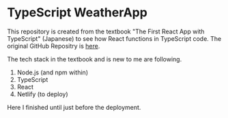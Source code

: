 # TypeScript WeatherApp

This repository is created from the textbook "The First React App with
TypeScript" (Japanese) to see how React functions in TypeScript code.
The original GitHub Repositry is [here](https://github.com/mod728/react-typescript-book-weather-app).

The tech stack in the textbook and is new to me are following. 

1. Node.js (and npm within)
2. TypeScript
3. React
4. Netlify (to deploy)

Here I finished until just before the deployment.




